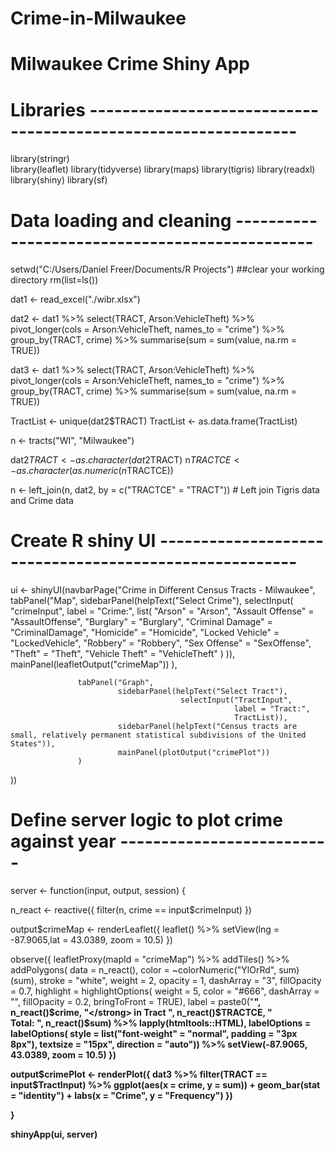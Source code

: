 # Crime-in-Milwaukee
# Milwaukee Crime Shiny App

# Libraries ---------------------------------------------------------------

library(stringr)  
library(leaflet)
library(tidyverse)
library(maps)
library(tigris)
library(readxl)
library(shiny)
library(sf)

# Data loading and cleaning -----------------------------------------------
setwd("C:/Users/Daniel Freer/Documents/R Projects")
##clear your working directory
rm(list=ls())

dat1 <-
  read_excel("./wibr.xlsx")

dat2 <-
  dat1 %>% 
  select(TRACT, Arson:VehicleTheft) %>% 
  pivot_longer(cols = Arson:VehicleTheft,
               names_to = "crime") %>% 
  group_by(TRACT, crime) %>% 
  summarise(sum = sum(value, na.rm = TRUE))

dat3 <-
  dat1 %>% 
  select(TRACT, Arson:VehicleTheft) %>% 
  pivot_longer(cols = Arson:VehicleTheft,
               names_to = "crime") %>% 
  group_by(TRACT, crime) %>% 
  summarise(sum = sum(value, na.rm = TRUE))

TractList <- unique(dat2$TRACT)
TractList <- as.data.frame(TractList)

n <- tracts("WI", "Milwaukee")

dat2$TRACT <- as.character(dat2$TRACT)
n$TRACTCE <- as.character(as.numeric(n$TRACTCE))

n <- left_join(n, dat2, by = c("TRACTCE" = "TRACT")) # Left join Tigris data and Crime data

# Create R shiny UI -------------------------------------------------------

ui <- shinyUI(navbarPage("Crime in Different Census Tracts - Milwaukee",
                   tabPanel("Map",
                            sidebarPanel(helpText("Select Crime"),
                                          selectInput(
                                            "crimeInput",
                                            label = "Crime:",
                                            list(
                                              "Arson" = "Arson",
                                              "Assault Offense" = "AssaultOffense",
                                              "Burglary" = "Burglary",
                                              "Criminal Damage" = "CriminalDamage",
                                              "Homicide" = "Homicide",
                                              "Locked Vehicle" = "LockedVehicle",
                                              "Robbery" = "Robbery",
                                              "Sex Offense" = "SexOffense",
                                              "Theft" = "Theft",
                                              "Vehicle Theft" = "VehicleTheft"
                                            )
                                          )),
                            mainPanel(leafletOutput("crimeMap"))
                   ),
                   
                   tabPanel("Graph",
                            sidebarPanel(helpText("Select Tract"),
                                          selectInput("TractInput",
                                                      label = "Tract:",
                                                      TractList)),
                            sidebarPanel(helpText("Census tracts are small, relatively permanent statistical subdivisions of the United States")),
                            mainPanel(plotOutput("crimePlot"))
                   )
))


# Define server logic to plot crime against year --------------------------

server <- function(input, output, session) {

n_react <- reactive({
  filter(n, crime == input$crimeInput)
  })

  output$crimeMap <- renderLeaflet({
      leaflet() %>%
      setView(lng = -87.9065,lat = 43.0389, zoom = 10.5)
  })
  
  observe({
    leafletProxy(mapId = "crimeMap") %>% 
      addTiles() %>% 
      addPolygons(
        data = n_react(),
        color = ~colorNumeric("YlOrRd", sum)(sum),
        stroke = "white",
        weight = 2,
        opacity = 1,
        dashArray = "3",
        fillOpacity = 0.7,
        highlight = highlightOptions(
          weight = 5,
          color = "#666",
          dashArray = "",
          fillOpacity = 0.2,
          bringToFront = TRUE),
        label = paste0("<strong>", n_react()$crime, "</strong> in Tract ",
                       n_react()$TRACTCE,
                       "<br>Total: ",
                       n_react()$sum) %>% 
          lapply(htmltools::HTML), 
        labelOptions = labelOptions(
          style = list("font-weight" = "normal", padding = "3px 8px"),
          textsize = "15px",
          direction = "auto")) %>% 
      setView(-87.9065, 43.0389, zoom = 10.5)
  })
  
  output$crimePlot <- renderPlot({
    dat3 %>%
      filter(TRACT == input$TractInput) %>% 
      ggplot(aes(x = crime, y = sum)) +
      geom_bar(stat = "identity") +
      labs(x = "Crime", y = "Frequency") 
  }) 
  
  }

shinyApp(ui, server)
